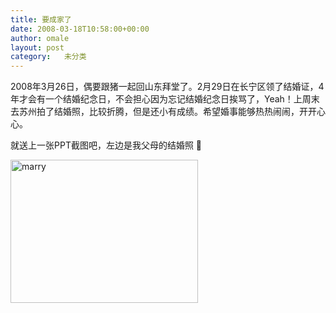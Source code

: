 ```yaml
---
title: 要成家了
date: 2008-03-18T10:58:00+00:00
author: omale
layout: post
category:   未分类  
---
```

2008年3月26日，偶要跟猪一起回山东拜堂了。2月29日在长宁区领了结婚证，4年才会有一个结婚纪念日，不会担心因为忘记结婚纪念日挨骂了，Yeah！上周末去苏州拍了结婚照，比较折腾，但是还小有成绩。希望婚事能够热热闹闹，开开心心。

就送上一张PPT截图吧，左边是我父母的结婚照 🙂

[<img class="size-medium wp-image-10298" height="229" src="/uploads/2008/03/marry-300x229.jpg" title="marry" width="300" />](/uploads/2008/03/marry.jpg) 

 